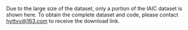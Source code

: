 Due to the large size of the dataset, only a portion of the IAIC dataset is shown here. To obtain the complete dataset and code, please contact hyttvv@163.com to receive the download link.
